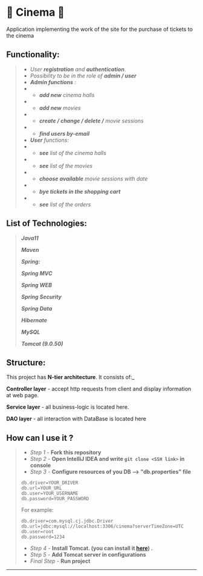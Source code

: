 # 🎥 Cinema 🎥
Application implementing the work of the site for the purchase of tickets to the cinema <br />

## Functionality:
>- _User **registration** and **authentication**_.
>- _Possibility to be in the role of **admin / user**_
>- _**Admin functions** :_
>- - _**add new** cinema halls_
>- - _**add new** movies_
>- - _**create / change / delete /** movie sessions_
>- - _**find users by-email**_
>- _**User** functions:_
>- - _**see** list of the cinema halls_
>- - _**see** list of the movies_
>- - _**choose available** movie sessions with date_ 
>- - _**bye tickets in the shopping cart**_
>- - _**see** list of the orders_

## List of Technologies:

>_**Java11**_
>
>_**Maven**_
>
> _**Spring:**_
>
>_**Spring MVC**_
>
>_**Spring WEB**_
>
>_**Spring Security**_
>
>_**Spring Data**_
>
>_**Hibernate**_
>
>_**MySQL**_
>
>_**Tomcat (9.0.50)**_

## Structure:
This project has **N-tier architecture**. It consists of:_

**Controller layer** - accept http requests from client and display information at web page.

**Service layer** - all business-logic is located here.

**DAO layer** - all interaction with DataBase is located here

## How can I use it ?
>- _Step 1_ - **Fork this repository**
>- _Step 2_ - **Open IntelliJ IDEA and write `git clone <SSH link>` in console**
>- _Step 3_ - **Configure resources of you DB --> "db.properties" file**
>```properties
>db.driver=YOUR_DRIVER
>db.url=YOUR_URL
>db.user=YOUR_USERNAME
>db.password=YOUR_PASSWORD
>```
>For example:
>```properties
>db.driver=com.mysql.cj.jdbc.Driver
>db.url=jdbc:mysql://localhost:3306/cinema?serverTimeZone=UTC
>db.user=root
>db.password=1234
>```
>- _Step 4_ - **Install Tomcat. (you can install it [here](https://tomcat.apache.org/download-90.cgi)) .**
>- _Step 5_ - **Add Tomcat server in configurations**
>- _Final Step_ - **Run project**
___